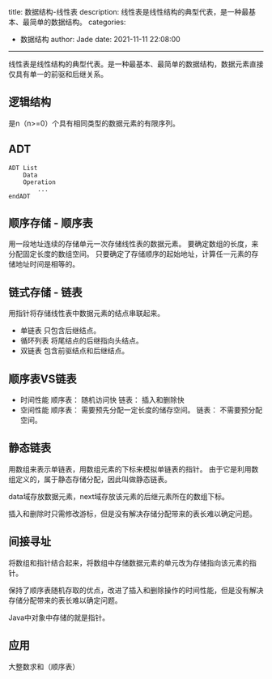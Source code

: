 title: 数据结构-线性表
description: 线性表是线性结构的典型代表，是一种最基本、最简单的数据结构。
categories:
  - 数据结构
author: Jade
date: 2021-11-11 22:08:00
---
线性表是线性结构的典型代表。是一种最基本、最简单的数据结构，数据元素直接仅具有单一的前驱和后继关系。

## 逻辑结构
是n（n>=0）个具有相同类型的数据元素的有限序列。

## ADT
```
ADT List
	Data
	Operation
		...
endADT
```

## 顺序存储 - 顺序表
用一段地址连续的存储单元一次存储线性表的数据元素。
要确定数组的长度，来分配固定长度的数组空间。
只要确定了存储顺序的起始地址，计算任一元素的存储地址时间是相等的。

## 链式存储 - 链表
用指针将存储线性表中数据元素的结点串联起来。
- 单链表
	只包含后继结点。
- 循环列表
	将尾结点的后继指向头结点。
- 双链表
	包含前驱结点和后继结点。

## 顺序表VS链表
- 时间性能
顺序表： 随机访问快
链表： 插入和删除快
- 空间性能
顺序表： 需要预先分配一定长度的储存空间。
链表： 不需要预分配空间。
	
## 静态链表
用数组来表示单链表，用数组元素的下标来模拟单链表的指针。
由于它是利用数组定义的，属于静态存储分配，因此叫做静态链表。

data域存放数据元素，next域存放该元素的后继元素所在的数组下标。

插入和删除时只需修改游标，但是没有解决存储分配带来的表长难以确定问题。

## 间接寻址
将数组和指针结合起来，将数组中存储数据元素的单元改为存储指向该元素的指针。

保持了顺序表随机存取的优点，改进了插入和删除操作的时间性能，但是没有解决存储分配带来的表长难以确定问题。

Java中对象中存储的就是指针。

## 应用
大整数求和（顺序表）